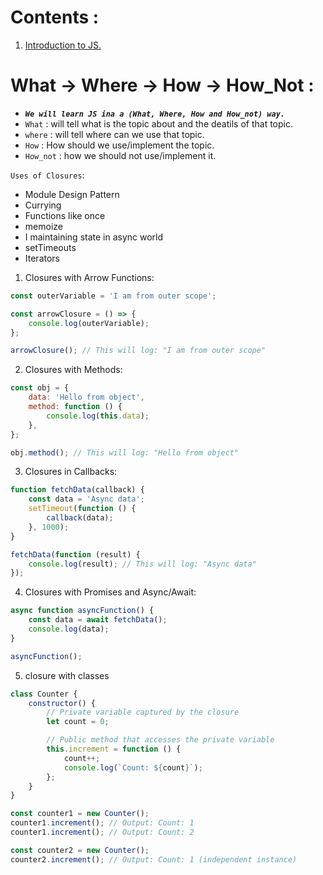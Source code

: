 # Contents :

1. [Introduction to JS.](../Notes/_1_Intermediate_js/_00_Introduction.md)

# What -> Where -> How -> How_Not :

-   **_`We will learn JS ina a (What, Where, How and How_not) way.`_**
-   `What` : will tell what is the topic about and the deatils of that topic.
-   `where` : will tell where can we use that topic.
-   `How` : How should we use/implement the topic.
-   `How_not` : how we should not use/implement it.

`Uses of Closures`:

-   Module Design Pattern
-   Currying
-   Functions like once
-   memoize
-   I maintaining state in async world
-   setTimeouts
-   Iterators

1. Closures with Arrow Functions:

```js
const outerVariable = 'I am from outer scope';

const arrowClosure = () => {
    console.log(outerVariable);
};

arrowClosure(); // This will log: "I am from outer scope"
```

2. Closures with Methods:

```js
const obj = {
    data: 'Hello from object',
    method: function () {
        console.log(this.data);
    },
};

obj.method(); // This will log: "Hello from object"
```

3. Closures in Callbacks:

```js
function fetchData(callback) {
    const data = 'Async data';
    setTimeout(function () {
        callback(data);
    }, 1000);
}

fetchData(function (result) {
    console.log(result); // This will log: "Async data"
});
```

4. Closures with Promises and Async/Await:

```js
async function asyncFunction() {
    const data = await fetchData();
    console.log(data);
}

asyncFunction();
```

5. closure with classes

```js
class Counter {
    constructor() {
        // Private variable captured by the closure
        let count = 0;

        // Public method that accesses the private variable
        this.increment = function () {
            count++;
            console.log(`Count: ${count}`);
        };
    }
}

const counter1 = new Counter();
counter1.increment(); // Output: Count: 1
counter1.increment(); // Output: Count: 2

const counter2 = new Counter();
counter2.increment(); // Output: Count: 1 (independent instance)
```
